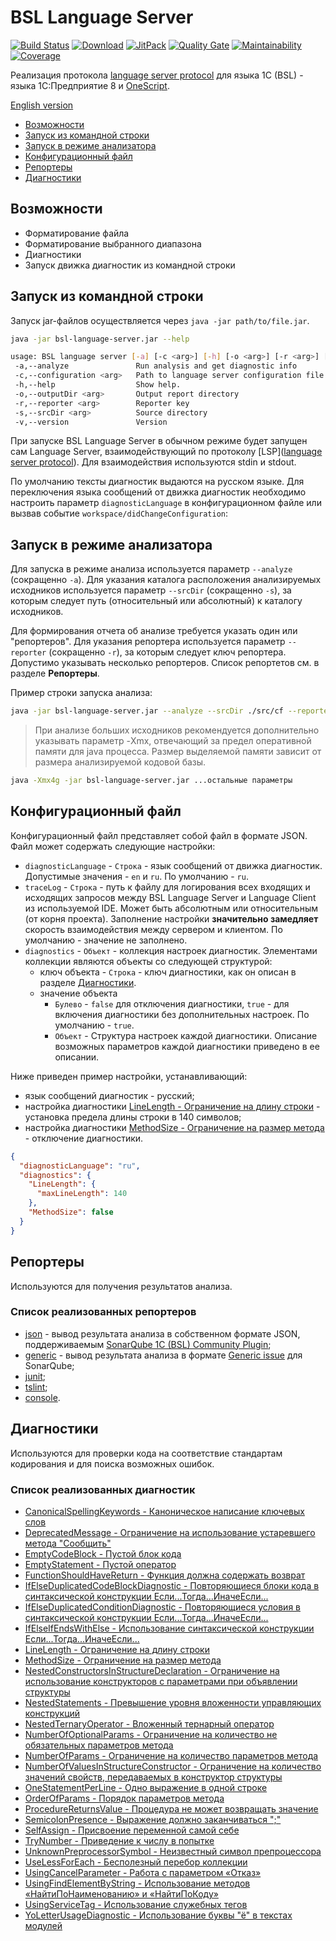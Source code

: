 # BSL Language Server

[![Build Status](https://travis-ci.org/1c-syntax/bsl-language-server.svg?branch=master)](https://travis-ci.org/1c-syntax/bsl-language-server)
[![Download](https://img.shields.io/github/release/1c-syntax/bsl-language-server.svg?label=download&style=flat-square)](https://github.com/1c-syntax/bsl-language-server/releases/latest)
[![JitPack](https://jitpack.io/v/1c-syntax/bsl-language-server.svg)](https://jitpack.io/#1c-syntax/bsl-language-server)
[![Quality Gate](https://sonarcloud.io/api/project_badges/measure?project=1c-syntax_bsl-language-server&metric=alert_status)](https://sonarcloud.io/dashboard?id=1c-syntax_bsl-language-server)
[![Maintainability](https://sonarcloud.io/api/project_badges/measure?project=1c-syntax_bsl-language-server&metric=sqale_rating)](https://sonarcloud.io/dashboard?id=1c-syntax_bsl-language-server)
[![Coverage](https://sonarcloud.io/api/project_badges/measure?project=1c-syntax_bsl-language-server&metric=coverage)](https://sonarcloud.io/dashboard?id=1c-syntax_bsl-language-server)

Реализация протокола [language server protocol](https://microsoft.github.io/language-server-protocol/) для языка 1C (BSL) - языка 1С:Предприятие 8 и [OneScript](http://oscript.io).

[English version](en/index.md)

* <a href="#capabilities">Возможности</a>
* <a href="#cli">Запуск из командной строки</a>
* <a href="#analyze">Запуск в режиме анализатора</a>
* <a href="#configuration">Конфигурационный файл</a>
* <a href="#reporters">Репортеры</a>
* <a href="#diagnostics">Диагностики</a>

<a id="capabilities"/>

## Возможности

* Форматирование файла
* Форматирование выбранного диапазона
* Диагностики
* Запуск движка диагностик из командной строки

<a id="cli"/>

## Запуск из командной строки

Запуск jar-файлов осуществляется через `java -jar path/to/file.jar`.

```sh
java -jar bsl-language-server.jar --help

usage: BSL language server [-a] [-c <arg>] [-h] [-o <arg>] [-r <arg>] [-s <arg>]
 -a,--analyze               Run analysis and get diagnostic info
 -c,--configuration <arg>   Path to language server configuration file
 -h,--help                  Show help.
 -o,--outputDir <arg>       Output report directory
 -r,--reporter <arg>        Reporter key
 -s,--srcDir <arg>          Source directory
 -v,--version               Version
```

При запуске BSL Language Server в обычном режиме будет запущен сам Language Server, взаимодействующий по протоколу [LSP]([language server protocol](https://microsoft.github.io/language-server-protocol/)). Для взаимодействия используются stdin и stdout.

По умолчанию тексты диагностик выдаются на русском языке. Для переключения языка сообщений от движка диагностик необходимо настроить параметр `diagnosticLanguage` в конфигурационном файле или вызвав событие `workspace/didChangeConfiguration`:

<a id="analyze"/>

## Запуск в режиме анализатора

Для запуска в режиме анализа используется параметр `--analyze` (сокращенно `-a`). Для указания каталога расположения анализируемых исходников используется параметр `--srcDir` (сокращенно `-s`), за которым следует путь (относительный или абсолютный) к каталогу исходников.

Для формирования отчета об анализе требуется указать один или "репортеров". Для указания репортера используется параметр `--reporter` (сокращенно `-r`), за которым следует ключ репортера. Допустимо указывать несколько репортеров. Список репортетов см. в разделе **Репортеры**.

Пример строки запуска анализа:

```sh
java -jar bsl-language-server.jar --analyze --srcDir ./src/cf --reporter json
```

> При анализе больших исходников рекомендуется дополнительно указывать параметр -Xmx, отвечающий за предел оперативной памяти для java процесса. Размер выделяемой памяти зависит от размера анализируемой кодовой базы.

```sh
java -Xmx4g -jar bsl-language-server.jar ...остальные параметры
```

<a id="configuration"/>

## Конфигурационный файл

Конфигурационный файл представляет собой файл в формате JSON. Файл может содержать следующие настройки:

* `diagnosticLanguage` - `Строка` - язык сообщений от движка диагностик. Допустимые значения - `en` и `ru`. По умолчанию - `ru`.
* `traceLog` - `Строка` - путь к файлу для логирования всех входящих и исходящих запросов между BSL Language Server и Language Client из используемой IDE. Может быть абсолютным или относительным (от корня проекта). Заполнение настройки **значительно замедляет** скорость взаимодействия между сервером и клиентом. По умолчанию - значение не заполнено.
* `diagnostics` - `Объект` - коллекция настроек диагностик. Элементами коллекции являются объекты со следующей структурой:
    * ключ объекта - `Строка` - ключ диагностики, как он описан в разделе <a href="#diagnostics">Диагностики</a>.
    * значение объекта
      - `Булево` - `false` для отключения диагностики, `true` - для включения диагностики без дополнительных настроек. По умолчанию - `true`.  
      - `Объект` - Структура настроек каждой диагностики. Описание возможных параметров каждой диагностики приведено в ее описании.

Ниже приведен пример настройки, устанавливающий:
* язык сообщений диагностик - русский;
* настройка диагностики [LineLength - Ограничение на длину строки](diagnostics/LineLength.md) - установка предела длины строки в 140 символов;
* настройка диагностики [MethodSize - Ограничение на размер метода](diagnostics/MethodSize.md) - отключение диагностики.

```json
{
  "diagnosticLanguage": "ru",
  "diagnostics": {
    "LineLength": {
      "maxLineLength": 140
    },
    "MethodSize": false
  }
}
```

<a id="reporters"/>

## Репортеры

Используются для получения результатов анализа.

### Список реализованных репортеров

* [json](reporters/json.md) - вывод результата анализа в собственном формате JSON, поддерживаемым [SonarQube 1C (BSL) Community Plugin](https://github.com/1c-syntax/sonar-bsl-plugin-community);
* [generic](reporters/generic.md) - вывод результата анализа в формате [Generic issue](https://docs.sonarqube.org/latest/analysis/generic-issue/) для SonarQube;
* [junit](reporters/junit.md);
* [tslint](reporters/tslint.md);
* [console](reporters/console.md).

<a id="diagnostics"/>

## Диагностики

Используются для проверки кода на соответствие стандартам кодирования и для поиска возможных ошибок.

### Список реализованных диагностик

* [CanonicalSpellingKeywords - Каноническое написание ключевых слов](diagnostics/CanonicalSpellingKeywords.md)
* [DeprecatedMessage - Ограничение на использование устаревшего метода "Сообщить"](diagnostics/DeprecatedMessage.md)
* [EmptyCodeBlock - Пустой блок кода](diagnostics/EmptyCodeBlock.md)
* [EmptyStatement - Пустой оператор](diagnostics/EmptyStatement.md)
* [FunctionShouldHaveReturn - Функция должна содержать возврат](diagnostics/FunctionShouldHaveReturn.md)
* [IfElseDuplicatedCodeBlockDiagnostic - Повторяющиеся блоки кода в синтаксической конструкции Если...Тогда...ИначеЕсли...](diagnostics/IfElseDuplicatedCodeBlock.md)
* [IfElseDuplicatedConditionDiagnostic - Повторяющиеся условия в синтаксической конструкции Если...Тогда...ИначеЕсли...](diagnostics/IfElseDuplicatedCondition.md)
* [IfElseIfEndsWithElse - Использование синтаксической конструкции Если...Тогда...ИначеЕсли...](diagnostics/IfElseIfEndsWithElse.md)
* [LineLength - Ограничение на длину строки](diagnostics/LineLength.md)
* [MethodSize - Ограничение на размер метода](diagnostics/MethodSize.md)
* [NestedConstructorsInStructureDeclaration - Ограничение на использование конструкторов с параметрами при объявлении структуры](diagnostics/NestedConstructorsInStructureDeclaration.md)
* [NestedStatements - Превышение уровня вложенности управляющих конструкций](diagnostics/NestedStatements.md)
* [NestedTernaryOperator - Вложенный тернарный оператор](diagnostics/NestedTernaryOperator.md)
* [NumberOfOptionalParams - Ограничение на количество не обязательных параметров метода](diagnostics/NumberOfOptionalParams.md)
* [NumberOfParams - Ограничение на количество параметров метода](diagnostics/NumberOfParams.md)
* [NumberOfValuesInStructureConstructor - Ограничение на количество значений свойств, передаваемых в конструктор структуры](diagnostics/NumberOfValuesInStructureConstructor.md)
* [OneStatementPerLine - Одно выражение в одной строке](diagnostics/OneStatementPerLine.md)
* [OrderOfParams - Порядок параметров метода](diagnostics/OrderOfParams.md)
* [ProcedureReturnsValue - Процедура не может возвращать значение](diagnostics/ProcedureReturnsValue.md)
* [SemicolonPresence - Выражение должно заканчиваться ";"](diagnostics/SemicolonPresence.md)
* [SelfAssign - Присвоение переменной самой себе](diagnostics/SelfAssign.md)
* [TryNumber - Приведение к числу в попытке](diagnostics/TryNumber.md)
* [UnknownPreprocessorSymbol - Неизвестный символ препроцессора](diagnostics/UnknownPreprocessorSymbol.md)
* [UseLessForEach - Бесполезный перебор коллекции](diagnostics/UseLessForEach.md)
* [UsingCancelParameter - Работа с параметром «Отказ»](diagnostics/UsingCancelParameter.md)
* [UsingFindElementByString - Использование методов «НайтиПоНаименованию» и «НайтиПоКоду»](diagnostics/UsingFindElementByString.md)
* [UsingServiceTag - Использование служебных тегов](diagnostics/UsingServiceTag.md)
* [YoLetterUsageDiagnostic - Использование буквы "ё" в текстах модулей](diagnostics/YoLetterUsage.md)
